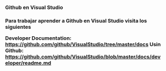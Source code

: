 <h3>Github en Visual Studio<h3/>
Para trabajar aprender a Github en Visual Studio visita los siguientes

Developer Documentation: https://github.com/github/VisualStudio/tree/master/docs
Usin Github: https://github.com/github/VisualStudio/blob/master/docs/developer/readme.md
